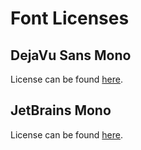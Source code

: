 # Font Licenses

## DejaVu Sans Mono

License can be found [here](https://dejavu-fonts.github.io/License.html).

## JetBrains Mono

License can be found [here](https://www.jetbrains.com/lp/mono/#license).

